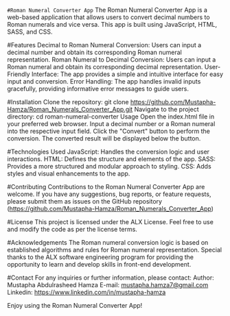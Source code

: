 `#Roman Numeral Converter App`
The Roman Numeral Converter App is a web-based application that allows users to convert decimal numbers to Roman numerals and vice versa. This app is built using JavaScript, HTML, SASS, and CSS.

#Features
Decimal to Roman Numeral Conversion: Users can input a decimal number and obtain its corresponding Roman numeral representation.
Roman Numeral to Decimal Conversion: Users can input a Roman numeral and obtain its corresponding decimal representation.
User-Friendly Interface: The app provides a simple and intuitive interface for easy input and conversion.
Error Handling: The app handles invalid inputs gracefully, providing informative error messages to guide users.

#Installation
Clone the repository: git clone https://github.com/Mustapha-Hamza/Roman_Numerals_Converter_App.git
Navigate to the project directory: cd roman-numeral-converter
Usage
Open the index.html file in your preferred web browser.
Input a decimal number or a Roman numeral into the respective input field.
Click the "Convert" button to perform the conversion.
The converted result will be displayed below the button.

#Technologies Used
JavaScript: Handles the conversion logic and user interactions.
HTML: Defines the structure and elements of the app.
SASS: Provides a more structured and modular approach to styling.
CSS: Adds styles and visual enhancements to the app.

#Contributing
Contributions to the Roman Numeral Converter App are welcome. If you have any suggestions, bug reports, or feature requests, please submit them as issues on the GitHub repository (https://github.com/Mustapha-Hamza/Roman_Numerals_Converter_App)


#License
This project is licensed under the ALX License. Feel free to use and modify the code as per the license terms.

#Acknowledgements
The Roman numeral conversion logic is based on established algorithms and rules for Roman numeral representation.
Special thanks to the ALX software engineering program for providing the opportunity to learn and develop skills in front-end development.

#Contact
For any inquiries or further information, please contact:
Author: Mustapha Abdulrasheed Hamza
        E-mail: mustapha.hamza7@gmail.com
        Linkedin: https://www.linkedin.com/in/mustapha-hamza
        

Enjoy using the Roman Numeral Converter App!
